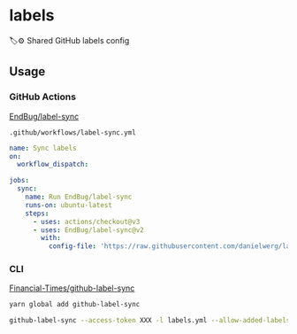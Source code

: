 # labels

🏷️⚙️ Shared GitHub labels config

## Usage

### GitHub Actions

[EndBug/label-sync](https://github.com/EndBug/label-sync)

`.github/workflows/label-sync.yml`
```yml
name: Sync labels
on:
  workflow_dispatch:

jobs:
  sync:
    name: Run EndBug/label-sync
    runs-on: ubuntu-latest
    steps:
      - uses: actions/checkout@v3
      - uses: EndBug/label-sync@v2
        with:
          config-file: 'https://raw.githubusercontent.com/danielwerg/labels/master/labels.yml'
```

### CLI

[Financial-Times/github-label-sync](https://github.com/Financial-Times/github-label-sync)

```sh
yarn global add github-label-sync
```

```sh
github-label-sync --access-token XXX -l labels.yml --allow-added-labels danielwerg/labels
```